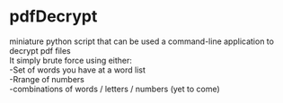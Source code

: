 # pdfDecrypt
miniature python script that can be used a command-line application to decrypt pdf files 
<br>
It simply brute force using either: 
<br>-Set of words you have at a word list 
<br>-Rrange of numbers
<br>-combinations of words / letters / numbers (yet to come)
